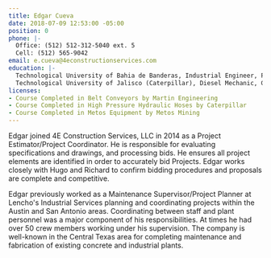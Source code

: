 ```yaml
---
title: Edgar Cueva
date: 2018-07-09 12:53:00 -05:00
position: 0
phone: |-
  Office: (512) 512-312-5040 ext. 5
  Cell: (512) 565-9042
email: e.cueva@4econstructionservices.com
education: |-
  Technological University of Bahia de Banderas, Industrial Engineer, Puerto Vallarta, Mexico, July 2013
  Technological University of Jalisco (Caterpillar), Diesel Mechanic, Guadalajara, Mexico, 2010
licenses:
- Course Completed in Belt Conveyors by Martin Engineering
- Course Completed in High Pressure Hydraulic Hoses by Caterpillar
- Course Completed in Metos Equipment by Metos Mining
---
```


Edgar joined 4E Construction Services, LLC in 2014 as a Project Estimator/Project Coordinator. He is responsible for evaluating specifications and drawings, and processing bids. He ensures all project elements are identified in order to accurately bid Projects. Edgar works closely with Hugo and Richard to confirm bidding procedures and proposals are complete and competitive.

Edgar previously worked as a Maintenance Supervisor/Project Planner at Lencho's Industrial Services planning and coordinating projects within the Austin and San Antonio areas. Coordinating between staff and plant personnel was a major component of his responsibilities. At times he had over 50 crew members working under his supervision. The company is well-known in the Central Texas area for completing maintenance and fabrication of existing concrete and industrial plants.